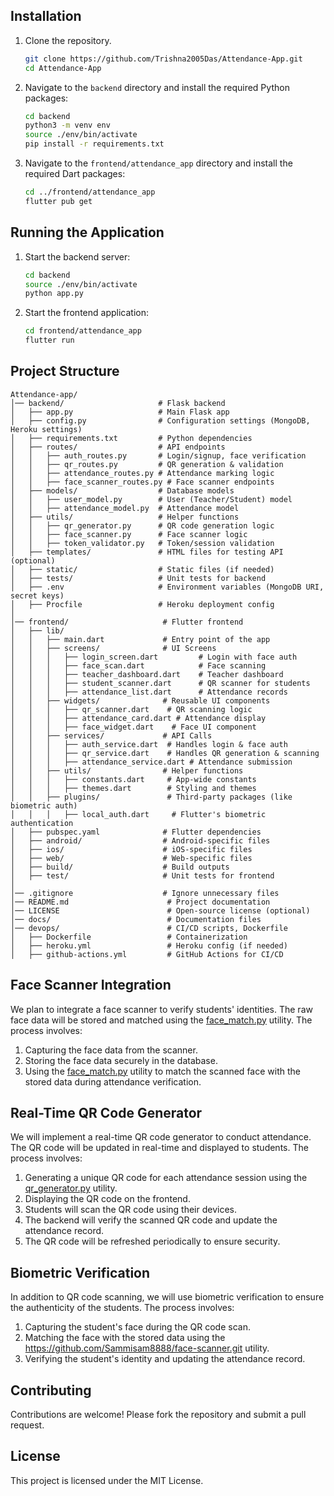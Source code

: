 ## Installation

1. Clone the repository.
    ```sh
    git clone https://github.com/Trishna2005Das/Attendance-App.git
    cd Attendance-App
    ```
2. Navigate to the `backend` directory and install the required Python packages:
    ```sh
    cd backend
    python3 -m venv env
    source ./env/bin/activate
    pip install -r requirements.txt
    ```
3. Navigate to the `frontend/attendance_app` directory and install the required Dart packages:
    ```sh
    cd ../frontend/attendance_app
    flutter pub get
    ```

## Running the Application

1. Start the backend server:
    ```sh
    cd backend
    source ./env/bin/activate
    python app.py
    ```
2. Start the frontend application:
    ```sh
    cd frontend/attendance_app
    flutter run
    ```

## Project Structure

```
Attendance-app/
│── backend/                     # Flask backend
│   ├── app.py                   # Main Flask app
│   ├── config.py                # Configuration settings (MongoDB, Heroku settings)
│   ├── requirements.txt         # Python dependencies
│   ├── routes/                  # API endpoints
│   │   ├── auth_routes.py       # Login/signup, face verification
│   │   ├── qr_routes.py         # QR generation & validation
│   │   ├── attendance_routes.py # Attendance marking logic
│   │   ├── face_scanner_routes.py # Face scanner endpoints
│   ├── models/                  # Database models
│   │   ├── user_model.py        # User (Teacher/Student) model
│   │   ├── attendance_model.py  # Attendance model
│   ├── utils/                   # Helper functions
│   │   ├── qr_generator.py      # QR code generation logic
│   │   ├── face_scanner.py      # Face scanner logic
│   │   ├── token_validator.py   # Token/session validation
│   ├── templates/               # HTML files for testing API (optional)
│   ├── static/                  # Static files (if needed)
│   ├── tests/                   # Unit tests for backend
│   ├── .env                     # Environment variables (MongoDB URI, secret keys)
│   ├── Procfile                 # Heroku deployment config
│
│── frontend/                     # Flutter frontend
│   ├── lib/
│   │   ├── main.dart             # Entry point of the app
│   │   ├── screens/              # UI Screens
│   │   │   ├── login_screen.dart         # Login with face auth
│   │   │   ├── face_scan.dart            # Face scanning
│   │   │   ├── teacher_dashboard.dart    # Teacher dashboard
│   │   │   ├── student_scanner.dart      # QR scanner for students
│   │   │   ├── attendance_list.dart      # Attendance records
│   │   ├── widgets/              # Reusable UI components
│   │   │   ├── qr_scanner.dart    # QR scanning logic
│   │   │   ├── attendance_card.dart # Attendance display
│   │   │   ├── face_widget.dart    # Face UI component
│   │   ├── services/             # API Calls
│   │   │   ├── auth_service.dart  # Handles login & face auth
│   │   │   ├── qr_service.dart    # Handles QR generation & scanning
│   │   │   ├── attendance_service.dart # Attendance submission
│   │   ├── utils/                # Helper functions
│   │   │   ├── constants.dart     # App-wide constants
│   │   │   ├── themes.dart        # Styling and themes
│   │   ├── plugins/               # Third-party packages (like biometric auth)
│   │   │   ├── local_auth.dart     # Flutter's biometric authentication
│   ├── pubspec.yaml              # Flutter dependencies
│   ├── android/                  # Android-specific files
│   ├── ios/                      # iOS-specific files
│   ├── web/                      # Web-specific files
│   ├── build/                    # Build outputs
│   ├── test/                     # Unit tests for frontend
│
│── .gitignore                    # Ignore unnecessary files
│── README.md                      # Project documentation
│── LICENSE                        # Open-source license (optional)
│── docs/                          # Documentation files
│── devops/                        # CI/CD scripts, Dockerfile
│   ├── Dockerfile                 # Containerization
│   ├── heroku.yml                 # Heroku config (if needed)
│   ├── github-actions.yml         # GitHub Actions for CI/CD
```

## Face Scanner Integration

We plan to integrate a face scanner to verify students' identities. The raw face data will be stored and matched using the [face_match.py](https://github.com/Sammisam8888/face-scanner.git) utility. The process involves:

1. Capturing the face data from the scanner.
2. Storing the face data securely in the database.
3. Using the [face_match.py](https://github.com/Sammisam8888/face-scanner.git) utility to match the scanned face with the stored data during attendance verification.

## Real-Time QR Code Generator

We will implement a real-time QR code generator to conduct attendance. The QR code will be updated in real-time and displayed to students. The process involves:

1. Generating a unique QR code for each attendance session using the [qr_generator.py](http://_vscodecontentref_/4) utility.
2. Displaying the QR code on the frontend.
3. Students will scan the QR code using their devices.
4. The backend will verify the scanned QR code and update the attendance record.
5. The QR code will be refreshed periodically to ensure security.

## Biometric Verification

In addition to QR code scanning, we will use biometric verification to ensure the authenticity of the students. The process involves:

1. Capturing the student's face during the QR code scan.
2. Matching the face with the stored data using the https://github.com/Sammisam8888/face-scanner.git utility.
3. Verifying the student's identity and updating the attendance record.

## Contributing

Contributions are welcome! Please fork the repository and submit a pull request.

## License

This project is licensed under the MIT License.